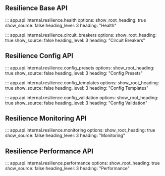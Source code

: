 ## Resilience Base API

::: app.api.internal.resilience.health
    options:
        show_root_heading: true
        show_source: false
        heading_level: 3
        heading: "Health"

::: app.api.internal.resilience.circuit_breakers
    options:
        show_root_heading: true
        show_source: false
        heading_level: 3
        heading: "Circuit Breakers"

## Resilience Config API

::: app.api.internal.resilience.config_presets
    options:
        show_root_heading: true
        show_source: false
        heading_level: 3
        heading: "Config Presets"

::: app.api.internal.resilience.config_templates
    options:
        show_root_heading: true
        show_source: false
        heading_level: 3
        heading: "Config Templates"

::: app.api.internal.resilience.config_validation
    options:
        show_root_heading: true
        show_source: false
        heading_level: 3
        heading: "Config Validation"
        
## Resilience Monitoring API

::: app.api.internal.resilience.monitoring
    options:
        show_root_heading: true
        show_source: false
        heading_level: 3
        heading: "Monitoring"

## Resilience Performance API

::: app.api.internal.resilience.performance
    options:
        show_root_heading: true
        show_source: false
        heading_level: 3
        heading: "Performance"
